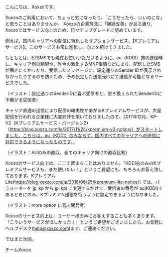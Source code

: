こんにちは、Xoxzoです。

Xoxzoのご利用において、ちょっと気になったり、「こうだったら、いいのにな」と思うことはありませんか。
Xoxzoの企業理念に「継続改善」がある通り、Xoxzoではサービス向上のため、日々アップグレードに努めています。

例えば、国内キャリアへの配信に特化したオプションサービス、【Kプレミアムサービス】。このサービスも常に進化し、向上を続けてきました。

もともとは、EZSMSでも現在お使いいただけるように、au（KDDI）宛の送信時に、キャリア側の制限や、昨今の激化するMNP事情などにより、配信したSMSが届きにくかったり、受信したメッセージに、設定通りのSender IDが表示されなかったりするのを防ぐため、予め設定した送信元IDにて送信が可能となるサービスでした。

（イラスト：設定通りのSenderIDに喜ぶ受信者と、置き換えられたSenderIDに不審がる受信者）

キャリア直通の送信により配信の確実性があがるKプレミアムサービスが、大量配信を行われる企業様に大変好評を頂いておりましたので、2017年12月、KP-V2（Kプレミアムサービス・バージョン2）（https://blog.xoxzo.com/ja/2017/11/24/kpremium-v2-notice/）がスタートしました。こちらは、au（KDDI）のみならず、国内すべてのキャリアへの送信に対応できるようになったものです。

（イラスト：AUのみの直収、全てのキャリア向けの直収比較）

Xoxzoのサービス向上は、ここで留まることはありません。「KDDI宛のみのKプレミアムサービスも、まだ使いたい！」というご要望にも、もちろんお答え致しております。KプレミアムLite(https://blog.xoxzo.com/ja/2018/06/25/kpremium-lite-notice/) では、パラメーターを jp_kp から jp_kpl に変更するだけで、受信者の番号が au(KDDI)であるときにのみ、Kプレミアム送信を行うように設定できるようになりました。

（イラスト：more option に喜ぶ開発者）

Xoxzoのサービス向上は、ユーザー様の声にお答えすることも多くあります。「こういうサービスがほしかった！」というご希望がございましたら、お気軽にヘルプデスク(help@xoxzo.com)まで、ご連絡ください。

ではまた次回。

チームXoxzo

